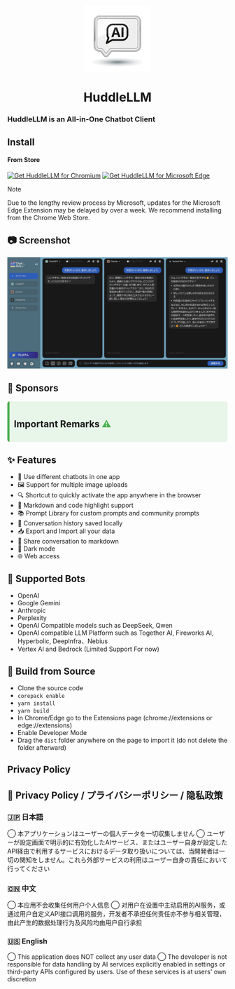 <p align="center">
    <img src="./src/assets/icon.png" width="150">
</p>

<h1 align="center">HuddleLLM</h1>

### HuddleLLM is an All-in-One Chatbot Client

## Install

#### From Store

<a href="https://chromewebstore.google.com/detail/huddlellm-oss-all-in-one/edjbcjkcabpmpcpnpfjfcehegjkacgod"><img src="https://user-images.githubusercontent.com/64502893/231991498-8df6dd63-727c-41d0-916f-c90c15127de3.png" width="200" alt="Get HuddleLLM for Chromium"></a> <a href="https://microsoftedge.microsoft.com/addons/detail/huddlellm-oss-%E3%82%AA%E3%83%BC%E3%83%AB%E3%82%A4%E3%83%B3%E3%83%AF%E3%83%B3%E3%83%81%E3%83%A3/kmphcofekafjmnpjegchboapjpgjhgch"><img src="https://user-images.githubusercontent.com/64502893/231991158-1b54f831-2fdc-43b6-bf9a-f894000e5aa8.png" width="160" alt="Get HuddleLLM for Microsoft Edge"></a>

> [!NOTE]  
> Due to the lengthy review process by Microsoft, updates for the Microsoft Edge Extension may be delayed by over a week. We recommend installing from the Chrome Web Store.


## 📷 Screenshot

![Screenshot](screenshots/extension.png?raw=true)

## 🤝 Sponsors

<div style="background-color:#e8f5e9; padding:10px; border-left:5px solid #4caf50; border-radius:5px;"> <!-- 緑とアイコンで強調 -->
<h2><b>Important Remarks</b> <span style="color:#4caf50;">&#9888;</span></h2>


</div>

## ✨ Features

- 🤖 Use different chatbots in one app
- 🖼️ Support for multiple image uploads
- 🔍 Shortcut to quickly activate the app anywhere in the browser
- 🎨 Markdown and code highlight support
- 📚 Prompt Library for custom prompts and community prompts
- 💾 Conversation history saved locally
- 📥 Export and Import all your data
- 🔗 Share conversation to markdown
- 🌙 Dark mode
- 🌐 Web access

## 🤖 Supported Bots

- OpenAI
- Google Gemini
- Anthropic
- Perplexity
- OpenAI Compatible models such as DeepSeek, Qwen
- OpenAI compatible LLM Platform such as Together AI, Fireworks AI, Hyperbolic, DeepInfra、Nebius
- Vertex AI and Bedrock (Limited Support For now)



## 🔨 Build from Source

- Clone the source code
- `corepack enable`
- `yarn install`
- `yarn build`
- In Chrome/Edge go to the Extensions page (chrome://extensions or edge://extensions)
- Enable Developer Mode
- Drag the `dist` folder anywhere on the page to import it (do not delete the folder afterward)

## Privacy Policy 
## 📜 Privacy Policy / プライバシーポリシー / 隐私政策
### 🇯🇵 日本語
◯ 本アプリケーションはユーザーの個人データを一切収集しません
◯ ユーザーが設定画面で明示的に有効化したAIサービス、またはユーザー自身が設定したAPI経由で利用するサービスにおけるデータ取り扱いについては、当開発者は一切の関知をしません。これら外部サービスの利用はユーザー自身の責任において行ってください

### 🇨🇳 中文
◯ 本应用不会收集任何用户个人信息
◯ 对用户在设置中主动启用的AI服务，或通过用户自定义API接口调用的服务，开发者不承担任何责任亦不参与相关管理，由此产生的数据处理行为及风险均由用户自行承担

### 🇺🇸 English

◯ This application does NOT collect any user data
◯ The developer is not responsible for data handling by AI services explicitly enabled in settings or third-party APIs configured by users. Use of these services is at users' own discretion
